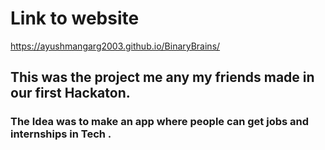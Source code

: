 # Link to website
https://ayushmangarg2003.github.io/BinaryBrains/

## This was the project me any my friends made in our first Hackaton.
### The Idea was to make an app where people can get jobs and internships in Tech .
